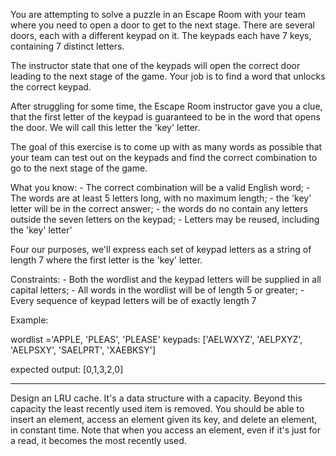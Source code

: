 You are attempting to solve a puzzle in an Escape Room with your team where you need to open a door to get to the next stage. There are several doors, each with a different keypad on it. The keypads each have 7 keys, containing 7 distinct letters.

The instructor state that one of the keypads will open the correct door leading to the next stage of the game. Your job is to find a word that unlocks the correct keypad.

After struggling for some time, the Escape Room instructor gave you a clue, that the first letter of the keypad is guaranteed to be in the word that opens the door. We will call this letter the 'key' letter.

The goal of this exercise is to come up with as many words as possible that your team can test out on the keypads and find the correct combination to go to the next stage of the game.

What you know: - The correct combination will be a valid English word; - The words are at least 5 letters long, with no maximum length; - the 'key' letter will be in the correct answer; - the words do no contain any letters outside the seven letters on the keypad; - Letters may be reused, including the 'key' letter'

Four our purposes, we'll express each set of keypad letters as a string of length 7 where the first letter is the 'key' letter.

Constraints: - Both the wordlist and the keypad letters will be supplied in all capital letters; - All words in the wordlist will be of length 5 or greater; - Every sequence of keypad letters will be of exactly length 7

Example:

wordlist ='APPLE, 'PLEAS', 'PLEASE'
keypads: ['AELWXYZ', 'AELPXYZ', 'AELPSXY', 'SAELPRT', 'XAEBKSY']

expected output: [0,1,3,2,0]

---

Design an LRU cache. It's a data structure with a capacity. Beyond this capacity the least recently used item is removed. You should be able to insert an element, access an element given its key, and delete an element, in constant time. Note that when you access an element, even if it's just for a read, it becomes the most recently used.
